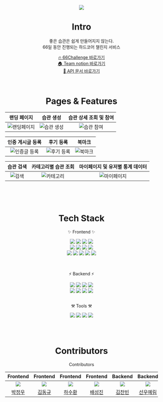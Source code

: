 <div align="center">
  <img src="https://capsule-render.vercel.app/api?type=waving&color=timeGradient&height=230&section=header&&text=66Challenge&fontSize=70">
<h1>Intro</h1>
    <p>
        좋은 습관은 쉽게 만들어지지 않는다. </br>
        66일 동안 진행되는 하드코어 챌린지 서비스
    </p>
    <a href="https://66challenge.shop">🔥 66Challenge 바로가기</a></br>
    <a href="https://codestates.notion.site/5aaf9053ee9c41bfb866e9ac4f4763ea">🏠 Team notion 바로가기</a></br>
    <a href="https://documenter.getpostman.com/view/23682082/2s8ZDVZ3KW">📄 API 문서 바로가기</a>

<br>
<br>
<br>

<h1>Pages & Features</h1>

|                                                     랜딩 페이지                                                      |                                                      습관 생성                                                       |                                                  습관 상세 조회 및 참여                                                   |
|:---------------------------------------------------------------------------------------------------------------:|:----------------------------------------------------------------------------------------------------------------:|:----------------------------------------------------------------------------------------------------------------:|
|![랜딩페이지](https://user-images.githubusercontent.com/108569685/226398569-28a03697-ad68-4671-a585-e2401b7d3c19.gif) | ![습관 생성](https://user-images.githubusercontent.com/108569685/226403182-8c87b290-176d-4f50-ae14-256df0a33e21.gif) | ![습관 참여](https://user-images.githubusercontent.com/108569685/226410248-e669d745-f363-45e1-85e3-db7daf7dd631.gif) |

|                                                     인증 게시글 등록                                                     |                                                      후기 등록                                                       |                                                      북마크                                                       |
|:-----------------------------------------------------------------------------------------------------------------:|:----------------------------------------------------------------------------------------------------------------:|:--------------------------------------------------------------------------------------------------------------:|
| ![인증글 등록](https://user-images.githubusercontent.com/108569685/226413450-3418a72e-9667-46cd-b0da-61b58ac13c0d.gif) | ![후기 등록](https://user-images.githubusercontent.com/108569685/226405697-19222b03-22eb-434e-880c-1b2beb07ef28.gif) | ![북마크](https://user-images.githubusercontent.com/108569685/226406078-2363d62e-16f5-4af3-b170-a37d9bdbe20d.gif) |

|                                                     습관 검색                                                     |                                                   카테고리별 습관 조회                                                   |                                                마이페이지 및 유저별 통계 데이터                                                |
|:-------------------------------------------------------------------------------------------------------------:|:---------------------------------------------------------------------------------------------------------------:|:----------------------------------------------------------------------------------------------------------------:|
| ![검색](https://user-images.githubusercontent.com/108569685/226414047-bfa7e9b2-7e6d-4eaf-941a-5ac1f15f87f3.gif) | ![카테고리](https://user-images.githubusercontent.com/108569685/226416465-0d481327-f7ee-40f8-933b-7e1b4916a070.gif) | ![마이페이지](https://user-images.githubusercontent.com/108569685/226406498-6ae0f094-5c96-49ba-817d-e31df3ae9d9d.gif) |

<br>
<br>
<br>


<h1>Tech Stack</h1>

  <p>✨ Frontend ✨</p>
    <img src="https://img.shields.io/badge/TypeScript-3178C6?style=flat&logo=TypeScript&logoColor=white"/>
    <img src="https://img.shields.io/badge/Next.js-000000?style=flat&logo=Next.js&logoColor=white"/>
    <img src="https://img.shields.io/badge/PWA-5A0FC8?style=flat&logo=PWA&logoColor=white"/>
    <img src="https://img.shields.io/badge/Firebase-FFCA28?style=flat&logo=Firebase&logoColor=white"/></br>
    <img src="https://img.shields.io/badge/Styled Components-DB7093?style=flat&logo=styled-components&logoColor=white"/>
    <img src="https://img.shields.io/badge/Tailwind CSS-06B6D4?style=flat&logo=Tailwind CSS&logoColor=white"/>
    <img src="https://img.shields.io/badge/Prettier-F7B93E?style=flat&logo=Prettier&logoColor=white"/>
    <img src="https://img.shields.io/badge/Redux-764ABC?style=flat&logo=Redux&logoColor=white"/></br>
    <img src="https://img.shields.io/badge/Chart.js-FF6384?style=flat&logo=Chart.js&logoColor=white"/>
    <img src="https://img.shields.io/badge/Amazon AWS-232F3E?style=flat&logo=Amazon AWS&logoColor=white"/>
    <img src="https://img.shields.io/badge/Jenkins-D24939?style=flat&logo=Jenkins&logoColor=white"/>
    <img src="https://img.shields.io/badge/PM2-2B037A?style=flat&logo=PM2&logoColor=white"/>
    <img src="https://img.shields.io/badge/NGINX-009639?style=flat&logo=NGINX&logoColor=white"/>
    </br>
    </br>
    </br>
  <p>⚡️ Backend ⚡️</p>
    <img src="https://img.shields.io/badge/Spring-6DB33F?style=flat&logo=Spring&logoColor=white"/>
    <img src="https://img.shields.io/badge/Spring Security-6DB33F?style=flat&logo=Spring Security&logoColor=white"/>
    <img src="https://img.shields.io/badge/Spring Boot-6DB33F?style=flat&logo=Spring Boot&logoColor=white"/>
    <img src="https://img.shields.io/badge/Tomcat-F8DC75?style=flat&logo=Apache Tomcat&logoColor=white"/>
    </br>
    <img src="https://img.shields.io/badge/Github Actions-2088FF?style=flat&logo=Github Actions&logoColor=white"/>
    <img src="https://img.shields.io/badge/NGINX-009639?style=flat&logo=NGINX&logoColor=white"/>
    <img src="https://img.shields.io/badge/Amazon AWS-232F3E?style=flat&logo=Amazon AWS&logoColor=white"/>
    <img src="https://img.shields.io/badge/MySQL-4479A1?style=flat&logo=MySQL&logoColor=white"/> 
    </br>
    </br>
   <p>⚒ Tools ⚒</p>
     <img src="https://img.shields.io/badge/Notion-000000?styl=flat&logo=Notion&logoColor=white"/>
     <img src="https://img.shields.io/badge/Github-181717?style=flat&logo=Github&logoColor=white"/>
     <img src="https://img.shields.io/badge/IntelliJ IDEA-000009?style=flat&logo=IntelliJ IDEA&logoColor=white"/>
     <img src="https://img.shields.io/badge/Visual Studio Code-007ACC?style=flat&logo=Visual Studio Code&logoColor=white"/>
    
    
<br>
<br>
<br>
<br>

<h1>Contributors</h1>Contributors

|                                                       Frontend                                                       |                                  Frontend                                   |                                  Frontend                                   |                                  Frontend                                   |                                                       Backend                                                        |                                  Backend                                   |                                  Backend                                   |
|:--------------------------------------------------------------------------------------------------------------------:|:---------------------------------------------------------------------:|:---------------------------------------------------------------------:|:---------------------------------------------------------------------:|:--------------------------------------------------------------------------------------------------------------------:|:---------------------------------------------------------------------:|:---------------------------------------------------------------------:|
| ![](https://user-images.githubusercontent.com/108569685/226388819-2c56c666-3403-4306-a218-c8d633214823.png?size=200) | ![](https://user-images.githubusercontent.com/108569685/226388840-6c3162cc-3a5c-4a3e-9dd1-1a472c16d339.png?size=200) | ![](https://user-images.githubusercontent.com/108569685/226388719-48e9ae14-a661-4ad4-b297-306f35c8f745.png?size=200) | ![](https://user-images.githubusercontent.com/108569685/226388795-a6d9fdf5-7bea-454e-a472-6948ecca3f95.png?size=200) | ![](https://user-images.githubusercontent.com/108569685/226379264-552db727-dba4-4243-9fdd-e5b651f67739.png?size=200) | ![](https://user-images.githubusercontent.com/108569685/226388776-d9c35ee7-997a-4a7e-83d9-af1a594791ae.png?size=200) | ![](https://user-images.githubusercontent.com/108569685/226388853-cc428a32-208b-4fae-8086-0e1560d44870.png?size=200) |
|                                         [박정우](https://github.com/jwParkDev)                                          |                 [김동규](https://github.com/Rbaam)                 |                  [하수환](https://github.com/hasuhwan)                   |                  [배성진](https://github.com/Menat91)                  |                                         [김찬빈](https://github.com/chanbinme)                                          |                  [선우예림](https://github.com/yerimsw)                  |                  [강은영](https://github.com/greenkey20)                   | 
</div>
